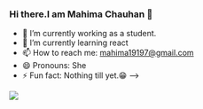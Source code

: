 ### Hi there.I am Mahima Chauhan 👋



- 🔭 I’m currently working as a student.
- 🌱 I’m currently learning react
- 📫 How to reach me: mahima19197@gmail.com
- 😄 Pronouns: She
- ⚡ Fun fact: Nothing till yet.😁
-->
<img src="https://github-readme-stats.vercel.app/api?username=milostivyy&&show_icons=true&title_color=ffffff&icon_color=bb2acf&text_color=daf7dc&bg_color=151515">
